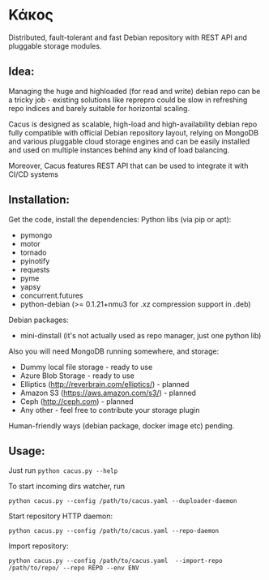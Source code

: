 Κάκος 
=====

Distributed, fault-tolerant and fast Debian repository with REST API and pluggable storage modules.

Idea:
-----
Managing the huge and highloaded (for read and write) debian repo can be a tricky job - existing solutions like reprepro could be slow in refreshing repo indices and barely suitable for horizontal scaling. 

Cacus is designed as scalable, high-load and high-availability debian repo fully compatible with official Debian repository layout, relying on MongoDB and various pluggable cloud storage engines and can be easily installed and used on multiple instances behind any kind of load balancing. 

Moreover, Cacus features REST API that can be used to integrate it with CI/CD systems

Installation:
-----------
Get the code, install the dependencies:
Python libs (via pip or apt):
- pymongo
- motor
- tornado
- pyinotify
- requests
- pyme
- yapsy
- concurrent.futures
- python-debian (>= 0.1.21+nmu3 for .xz compression support in .deb)

Debian packages:
- mini-dinstall (it's not actually used as repo manager, just one python lib)

Also you will need MongoDB running somewhere, and storage:
- Dummy local file storage - ready to use
- Azure Blob Storage - ready to use
- Elliptics (http://reverbrain.com/elliptics/) - planned
- Amazon S3 (https://aws.amazon.com/s3/) - planned
- Ceph (http://ceph.com) - planned
- Any other - feel free to contribute your storage plugin

Human-friendly ways (debian package, docker image etc) pending.

Usage:
------
Just run ```python cacus.py --help```

To start incoming dirs watcher, run
```shell
python cacus.py --config /path/to/cacus.yaml --duploader-daemon
```

Start repository HTTP daemon:
```shell
python cacus.py --config /path/to/cacus.yaml --repo-daemon
```
Import repository:
```shell
python cacus.py --config /path/to/cacus.yaml  --import-repo /path/to/repo/ --repo REPO --env ENV
```
